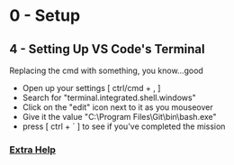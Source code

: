 # 0 - Setup
## 4 - Setting Up VS Code's Terminal
Replacing the cmd with something, you know...good

* Open up your settings [ ctrl/cmd + , ]
* Search for "terminal.integrated.shell.windows"
* Click on the "edit" icon next to it as you mouseover
* Give it the value "C:\\Program Files\\Git\\bin\\bash.exe"
* press [ ctrl + ` ] to see if you've completed the mission

### [Extra Help](https://code.visualstudio.com/docs/editor/integrated-terminal)